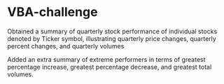# VBA-challenge

Obtained a summary of quarterly stock performance of individual stocks denoted by Ticker symbol, illustrating quarterly price changes, quarterly percent changes, and quarterly volumes

Added an extra summary of extreme performers in terms of greatest percentage increase, greatest percentage decrease, and greatest total volumes.


